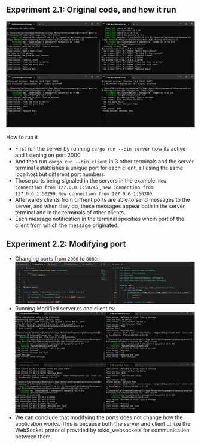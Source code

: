 ## Experiment 2.1: Original code, and how it run

![alt text](image.png)

How to run it
+ First run  the server by running `cargo run --bin server` now its active and listening on port 2000
+ And then run `cargo run --bin client` in 3 other terminals and  the server terminal establishes a unique port for each client, all using the same localhost but different port numbers.
+ Those ports being signaled in the servers in the example: `New connection from 127.0.0.1:50245` , `New connection from 127.0.0.1:50299`, `New connection from 127.0.0.1:50300`
+ Afterwards clients from diffrent ports are able to send messages to the server, and when they do, these messages appear both in the server terminal and in the terminals of other clients. 
+ Each message notification in the terminal specifies whcih port of the client from which the message originated.

## Experiment 2.2: Modifying port
+ Changing ports from `2000` to `8080`:
![alt text](image-1.png)
+ Running Modified server.rs and client.rs:
![alt text](image-2.png)
+ We can conclude that modifying the ports does not change how the application works. This is because both the server and client utilize the WebSocket protocol provided by tokio_websockets for communication between them.